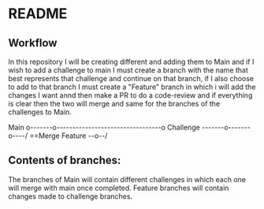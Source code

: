 # README

## Workflow

In this repository I will be creating different and adding them to Main and if I wish to add a challenge to main I must create a branch with the name that best represents that challenge and continue on that branch, if I also choose to add to that branch I must create a "Feature" branch in which i will add the changes I want annd then make a PR to do a code-review and if everything is clear then the two will merge and same for the branches of the challenges to Main.


Main o-------o-----------\----------------------o
                Challenge \-------o-------o----/ ==Merge
                           Feature \--o--/


## Contents of branches:

The branches of Main will contain different challenges in which each one will merge with main once completed. Feature branches will contain changes made to challenge branches.
